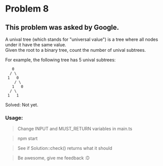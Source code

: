 # Problem 8
## This problem was asked by Google.

A unival tree (which stands for "universal value") is a tree where all nodes under it have the same value.  
Given the root to a binary tree, count the number of unival subtrees.  
  
For example, the following tree has 5 unival subtrees:  
```  
   0  
  / \  
 1   0  
    / \  
   1   0  
  / \  
 1   1  
```  
     
Solved: Not yet.  

### Usage:  
> Change INPUT and MUST_RETURN variables in main.ts  
    
> npm start  
  
> See if Solution::check() returns what it should  
  
> Be awesome, give me feedback :D  
  